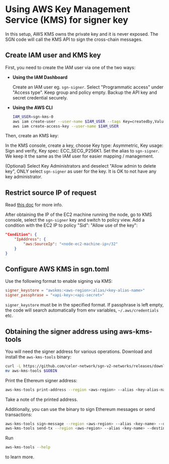 # Using AWS Key Management Service (KMS) for signer key

In this setup, AWS KMS owns the private key and it is never exposed. The SGN code will call the KMS API to sign the cross-chain messages.

## Create IAM user and KMS key

First, you need to create the IAM user via one of the two ways:

  - **Using the IAM Dashboard**

    Create an IAM user eg. `sgn-signer`. Select "Programmatic access" under "Access type". Keep group and policy empty. Backup the API key and secret credential securely.

  - **Using the AWS CLI**

    ```sh
    IAM_USER=sgn-kms-0
    aws iam create-user --user-name $IAM_USER --tags Key=createdby,Value=`whoami`
    aws iam create-access-key --user-name $IAM_USER
    ```

Then, create an KMS key:

In the KMS console, create a key, choose Key type: Asymmetric, Key usage: Sign and verify, Key spec: ECC_SECG_P256K1. Set the alias to `sgn-signer`. We keep it the same as the IAM user for easier mapping / management.

(Optional) Select Key Administrators and deselect "Allow admin to delete key", ONLY select `sgn-signer` as user for the key. It is OK to not have any key administrator.

## Restrict source IP of request

Read [this doc](https://docs.aws.amazon.com/kms/latest/developerguide/policy-conditions.html#conditions-aws-ip-address) for more info.

After obtaining the IP of the EC2 machine running the node, go to KMS console, select the `sgn-signer` key and switch to policy view. Add a condition with the EC2 IP to policy "Sid": "Allow use of the key":

```json
"Condition": {
    "IpAddress": {
        "aws:SourceIp": "<node-ec2-machine-ip>/32"
    }
}
```

## Configure AWS KMS in sgn.toml

Use the following format to enable signing via KMS:

```toml
signer_keystore = "awskms:<aws-region>:alias/<key-alias-name>"
signer_passphrase = "<api-key>:<api-secret>"
```

`signer_keystore` must be in the specified format. If passphrase is left empty, the code will search automatically from env variables, `~/.aws/credentials` etc.

## Obtaining the signer address using aws-kms-tools

You will need the signer address for various operations. Download and install the `aws-kms-tools` binary:

```sh
curl -L https://github.com/celer-network/sgn-v2-networks/releases/download/v1.19.0/aws-kms-tools-v1.19.0-linux-amd64.tar.gz | tar -xz
mv aws-kms-tools $GOBIN
```

Print the Ethereum signer address:

```sh
aws-kms-tools print-address --region <aws-region> --alias <key-alias-name>
```

Take a note of the printed address.

Additionally, you can use the binary to sign Ethereum messages or send transactions:

```sh
aws-kms-tools sign-message --region <aws-region> --alias <key-name> --data "0x1234"
aws-kms-tools send-tx --region <aws-region> --alias <key-name> --destination <address> --value 1 --data "0x1234"
```

Run

```sh
aws-kms-tools --help
```

to learn more.
